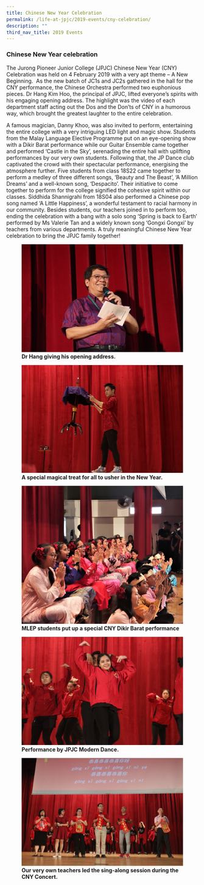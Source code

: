 ```yaml
---
title: Chinese New Year Celebration
permalink: /life-at-jpjc/2019-events/cny-celebration/
description: ""
third_nav_title: 2019 Events
---
```

### **Chinese New Year celebration**
The Jurong Pioneer Junior College (JPJC) Chinese New Year (CNY) Celebration was held on 4 February 2019 with a very apt theme – A New Beginning.  As the new batch of JC1s and JC2s gathered in the hall for the CNY performance, the Chinese Orchestra performed two euphonious pieces. Dr Hang Kim Hoo, the principal of JPJC, lifted everyone’s spirits with his engaging opening address. The highlight was the video of each department staff acting out the Dos and the Don’ts of CNY in a humorous way, which brought the greatest laughter to the entire celebration.

A famous magician, Danny Khoo, was also invited to perform, entertaining the entire college with a very intriguing LED light and magic show. Students from the Malay Language Elective Programme put on an eye-opening show with a Dikir Barat performance while our Guitar Ensemble came together and performed ‘Castle in the Sky’, serenading the entire hall with uplifting performances by our very own students. Following that, the JP Dance club captivated the crowd with their spectacular performance, energising the atmosphere further. Five students from class 18S22 came together to perform a medley of three different songs, ‘Beauty and The Beast’, ‘A Million Dreams’ and a well-known song, ‘Despacito’. Their initiative to come together to perform for the college signified the cohesive spirit within our classes. Siddhida Shannigrahi from 18S04 also performed a Chinese pop song named ‘A Little Happiness’, a wonderful testament to racial harmony in our community. Besides students, our teachers joined in to perform too, ending the celebration with a bang with a solo song ‘Spring is back to Earth’ performed by Ms Valerie Tan and a widely known song ‘Gongxi Gongxi’ by teachers from various departments. A truly meaningful Chinese New Year celebration to bring the JPJC family together!

<figure>
<img src="/images/cny%20celeb%201.jpg">
<figcaption> <strong> Dr Hang giving his opening address. </strong> </figcaption>
</figure>

<figure>
<img src="/images/cny%20celeb%202.jpg">
<figcaption> <strong> A special magical treat for all to usher in the New Year. </strong> </figcaption>
</figure>

<figure>
<img src="/images/cny%20celeb%203.jpg">
<figcaption> <strong> MLEP students put up a special CNY Dikir Barat performance </strong> </figcaption>
</figure>

<figure>
<img src="/images/cny%20celeb%204.jpg">
<figcaption> <strong> Performance by JPJC Modern Dance. </strong> </figcaption>
</figure>

<figure>
<img src="/images/cny%20celeb%205.jpg">
<figcaption> <strong> Our very own teachers led the sing-along session during the CNY Concert. </strong> </figcaption>
</figure>